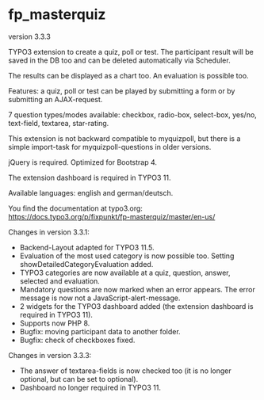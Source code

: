 # fp_masterquiz

version 3.3.3

TYPO3 extension to create a quiz, poll or test. The participant result will be saved in the DB too and can be deleted automatically via Scheduler.

The results can be displayed as a chart too. An evaluation is possible too.

Features: a quiz, poll or test can be played by submitting a form or by submitting an AJAX-request.

7 question types/modes available: checkbox, radio-box, select-box, yes/no, text-field, textarea, star-rating.

This extension is not backward compatible to myquizpoll, but there is a simple import-task for myquizpoll-questions in older versions.

jQuery is required. Optimized for Bootstrap 4.

The extension dashboard is required in TYPO3 11.

Available languages: english and german/deutsch.

You find the documentation at typo3.org: https://docs.typo3.org/p/fixpunkt/fp-masterquiz/master/en-us/


Changes in version 3.3.1:
- Backend-Layout adapted for TYPO3 11.5.
- Evaluation of the most used category is now possible too. Setting showDetailedCategoryEvaluation added.
- TYPO3 categories are now available at a quiz, question, answer, selected and evaluation.
- Mandatory questions are now marked when an error appears. The error message is now not a JavaScript-alert-message.
- 2 widgets for the TYPO3 dashboard added (the extension dashboard is required in TYPO3 11).
- Supports now PHP 8.
- Bugfix: moving participant data to another folder.
- Bugfix: check of checkboxes fixed.

Changes in version 3.3.3:
- The answer of textarea-fields is now checked too (it is no longer optional, but can be set to optional).
- Dashboard no longer required in TYPO3 11.